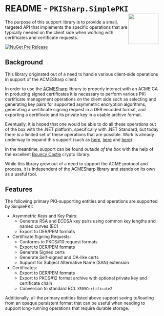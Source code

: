 # README - `PKISharp.SimplePKI` <img align="right" width="100" src="https://raw.githubusercontent.com/PKISharp/ACMESharpCore/master/docs/pkisharp-logo-color.png">

The purpose of this support library is to provide a small, targeted
API that implements the specific operations that are typically needed on the
client side when working with certificates and certificate requests.


[![NuGet Pre Release](https://img.shields.io/nuget/vpre/PKISharp.SimplePKI.svg)](https://www.nuget.org/packages/PKISharp.SimplePKI)


## Background

This library originated out of a need to handle various client-side operations
in support of the ACMESharp client.

In order to use the [ACMESharp](https://github.com/PKISharp/ACMESharpCore) library
to properly interact with an ACME CA in producing signed certificates it is necessary to
perform various PKI certificate management operations on the client side such as selecting
and generating key pairs for supported asymmetric encryption algorithms, generating a
certificate signing request in a DER encoded format, and exporting
a certificate and its private key in a usable archive format.

Eventually, it is hoped that one would be able to do all these operations out of the box
with the .NET platform, specifically with .NET Standard, but today there is a limited
set of these operations that are possible.  Work is already underway to expand this
support (such as [here](https://github.com/dotnet/corefx/issues/21833),
[here](https://github.com/dotnet/corefx/issues/20414) and
[here](https://github.com/dotnet/designs/issues/11)).

In the meantime, support can be found *outside of the box* with the help of the
excellent [Bouncy Castle](https://www.bouncycastle.org/csharp/index.html) crypto
library.

While this library grew out of a need to support the ACME protocol and process,
it is independent of the ACMESharp library and stands on its own as a useful tool.

## Features

The following primary PKI-supporting entities and operations are supported by SimplePKI:

* Asymmetric Keys and Key Pairs:
  * Generate RSA and ECDSA key pairs using common key lengths and named curves (EC)
  * Export to DER/PEM formats
* Certificate Signing Requests:
  * Conforms to PKCS#10 request formats
  * Export to DER/PEM formats
  * Generate Signed certs
  * Generate Self-signed and CA-like certs
  * Support for Subject Alternative Name (SAN) extension
* Certificates:
  * Export to DER/PEM formats
  * Export to PKCS#12 format archive with optional private key and certificate chain
  * Conversion to standard BCL `X509Certificate2`

Additionally, all the primary entities listed above support saving to/loading from an
opaque persistent format that can be useful when needing to support long-running
operations that require durable storage.
